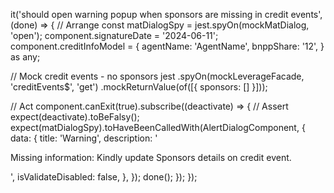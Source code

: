 it('should open warning popup when sponsors are missing in credit events', (done) => {
  // Arrange
  const matDialogSpy = jest.spyOn(mockMatDialog, 'open');
  component.signatureDate = '2024-06-11';
  component.creditInfoModel = {
    agentName: 'AgentName',
    bnppShare: '12',
  } as any;

  // Mock credit events - no sponsors
  jest
    .spyOn(mockLeverageFacade, 'creditEvents$', 'get')
    .mockReturnValue(of([{ sponsors: [] }]));

  // Act
  component.canExit(true).subscribe((deactivate) => {
    // Assert
    expect(deactivate).toBeFalsy();
    expect(matDialogSpy).toHaveBeenCalledWith(AlertDialogComponent, {
      data: {
        title: 'Warning',
        description:
          '<p>Missing information: Kindly update Sponsors details on credit event.</p>',
        isValidateDisabled: false,
      },
    });
    done();
  });
});
